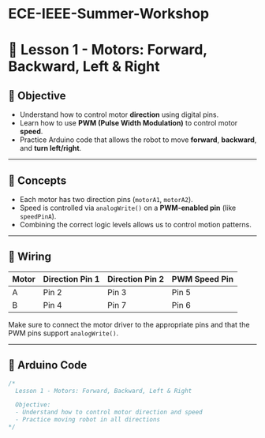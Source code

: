 # ECE-IEEE-Summer-Workshop

# 📘 Lesson 1 - Motors: Forward, Backward, Left & Right

## 🎯 Objective
- Understand how to control motor **direction** using digital pins.
- Learn how to use **PWM (Pulse Width Modulation)** to control motor **speed**.
- Practice Arduino code that allows the robot to move **forward**, **backward**, and **turn left/right**.

---

## 🧠 Concepts

- Each motor has two direction pins (`motorA1`, `motorA2`).
- Speed is controlled via `analogWrite()` on a **PWM-enabled pin** (like `speedPinA`).
- Combining the correct logic levels allows us to control motion patterns.

---

## 🔌 Wiring

| Motor | Direction Pin 1 | Direction Pin 2 | PWM Speed Pin |
|-------|------------------|------------------|----------------|
| A     | Pin 2           | Pin 3           | Pin 5         |
| B     | Pin 4           | Pin 7           | Pin 6         |

Make sure to connect the motor driver to the appropriate pins and that the PWM pins support `analogWrite()`.

---

## 💾 Arduino Code

```cpp
/*
  Lesson 1 - Motors: Forward, Backward, Left & Right

  Objective:
  - Understand how to control motor direction and speed
  - Practice moving robot in all directions
*/
